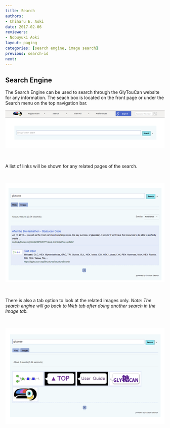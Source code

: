 ```yaml
---
title: Search
authors:
- Chiharu E. Aoki
date: 2017-02-06
reviewers:
- Nobuyuki Aoki
layout: paging
categories: [search engine, image search]
previous: search-id
next:
---
```


Search Engine
------------
  The Search Engine can be used to search through the GlyTouCan website for any information. The seach box is located on the front page or under the Search menu on the top navigation bar.

![Search Engine](/images/manual/search-engine.png)

<br>

A list of links will be shown for any related pages of the search.  

<br>

![Search list](/images/manual/search-engine-search.png)

<br>

There is also a tab option to look at the related images only. *Note: The search engine will go back to Web tab after doing another search in the Image tab.*

<br>

![Search Images](/images/manual/search-engine-images.png)

